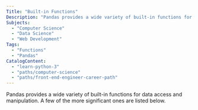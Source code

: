 ```yaml
---
Title: "Built-in Functions"
Description: "Pandas provides a wide variety of built-in functions for data access and manipulation."
Subjects:
  - "Computer Science"
  - "Data Science"
  - "Web Development"
Tags:
  - "Functions"
  - "Pandas"
CatalogContent:
  - "learn-python-3"
  - "paths/computer-science"
  - "paths/front-end-engineer-career-path"
---
```


Pandas provides a wide variety of built-in functions for data access and manipulation. A few of the more significant ones are listed below.
